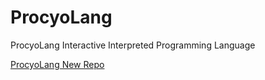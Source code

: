 # ProcyoLang
ProcyoLang Interactive Interpreted Programming Language

[ProcyoLang New Repo](https://github.com/ProcyonisSoftware/ProcyoLang)
